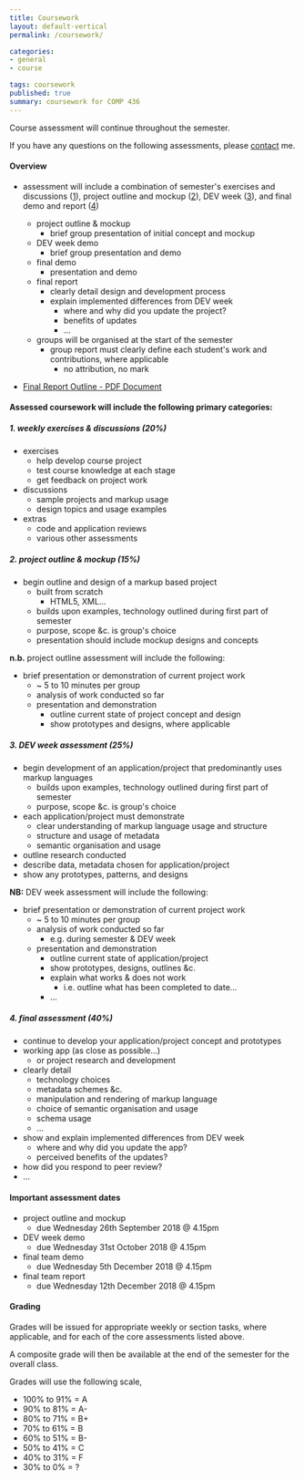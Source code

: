 ```yaml
---
title: Coursework
layout: default-vertical
permalink: /coursework/

categories:
- general
- course

tags: coursework
published: true
summary: coursework for COMP 436
---
```


Course assessment will continue throughout the semester.

If you have any questions on the following assessments, please [contact](/contact) me.

#### Overview

* assessment will include a combination of semester's exercises and discussions ([1](#assessment1)), project outline and mockup ([2](#assessment2)), DEV week ([3](#assessment3)), and final demo and report ([4](#assessment4))
  * project outline & mockup
    * brief group presentation of initial concept and mockup
  * DEV week demo
    * brief group presentation and demo
  * final demo
    * presentation and demo
  * final report
    * clearly detail design and development process
    * explain implemented differences from DEV week
      * where and why did you update the project?
      * benefits of updates
      * ...
  * groups will be organised at the start of the semester
    * group report must clearly define each student's work and contributions, where applicable
      * no attribution, no mark

* [Final Report Outline - PDF Document](/assets/docs/extras/comp436-final-report-outline-2018.pdf)

#### Assessed coursework will include the following primary categories:

<a id="assessment1"></a>

##### 1. weekly exercises & discussions (20%)

* exercises
  * help develop course project
  * test course knowledge at each stage
  * get feedback on project work
* discussions
  * sample projects and markup usage
  * design topics and usage examples
* extras
  * code and application reviews
  * various other assessments

<a id="assessment2"></a>

##### 2. project outline & mockup (15%)

* begin outline and design of a markup based project
  * built from scratch
    * HTML5, XML...
  * builds upon examples, technology outlined during first part of semester
  * purpose, scope &c. is group's choice
  * presentation should include mockup designs and concepts

**n.b.** project outline assessment will include the following:

* brief presentation or demonstration of current project work
  * ~ 5 to 10 minutes per group
  * analysis of work conducted so far
  * presentation and demonstration
    * outline current state of project concept and design
    * show prototypes and designs, where applicable

<a id="assessment3"></a>

##### 3. DEV week assessment (25%)

* begin development of an application/project that predominantly uses markup languages
  * builds upon examples, technology outlined during first part of semester
  * purpose, scope &c. is group's choice
* each application/project must demonstrate
  * clear understanding of markup language usage and structure
  * structure and usage of metadata
  * semantic organisation and usage
* outline research conducted
* describe data, metadata chosen for application/project
* show any prototypes, patterns, and designs

**NB:** DEV week assessment will include the following:

* brief presentation or demonstration of current project work
  * ~ 5 to 10 minutes per group
  * analysis of work conducted so far
    * e.g. during semester & DEV week
  * presentation and demonstration
    * outline current state of application/project
    * show prototypes, designs, outlines &c.
    * explain what works & does not work
      * i.e. outline what has been completed to date...
    * ...

<a id="assessment4"></a>

##### 4. final assessment (40%)

* continue to develop your application/project concept and prototypes
* working app (as close as possible...)
  * or project research and development
* clearly detail
  * technology choices
  * metadata schemes &c.
  * manipulation and rendering of markup language
  * choice of semantic organisation and usage
  * schema usage
  * ...
* show and explain implemented differences from DEV week
  * where and why did you update the app?
  * perceived benefits of the updates?
* how did you respond to peer review?
* ...

#### Important assessment dates

* project outline and mockup
  * due Wednesday 26th September 2018 @ 4.15pm
* DEV week demo
  * due Wednesday 31st October 2018 @ 4.15pm
* final team demo
  * due Wednesday 5th December 2018 @ 4.15pm
* final team report
  * due Wednesday 12th December 2018 @ 4.15pm

#### Grading

Grades will be issued for appropriate weekly or section tasks, where applicable, and for each of the core assessments listed above.

A composite grade will then be available at the end of the semester for the overall class.

Grades will use the following scale,

  * 100% to 91% = A
  * 90% to 81%  = A-
  * 80% to 71%  = B+
  * 70% to 61%  = B
  * 60% to 51%  = B-
  * 50% to 41%  = C
  * 40% to 31%  = F
  * 30% to 0%   = ?
